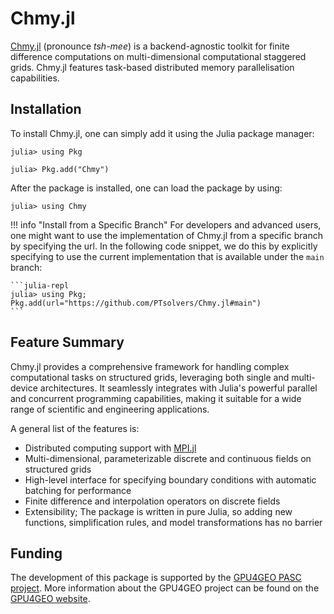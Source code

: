 # Chmy.jl

[Chmy.jl](https://github.com/PTsolvers/Chmy.jl) (pronounce *tsh-mee*) is a backend-agnostic toolkit for finite difference computations on multi-dimensional computational staggered grids. Chmy.jl features task-based distributed memory parallelisation capabilities.

## Installation

To install Chmy.jl, one can simply add it using the Julia package manager:

```julia-repl
julia> using Pkg

julia> Pkg.add("Chmy")
```

After the package is installed, one can load the package by using:

```julia-repl
julia> using Chmy
```

!!! info "Install from a Specific Branch"
    For developers and advanced users, one might want to use the implementation of Chmy.jl from a specific branch by specifying the url. In the following code snippet, we do this by explicitly specifying to use the current implementation that is available under the `main` branch:

    ```julia-repl
    julia> using Pkg; Pkg.add(url="https://github.com/PTsolvers/Chmy.jl#main")
    ```

## Feature Summary

Chmy.jl provides a comprehensive framework for handling complex computational tasks on structured grids, leveraging both single and multi-device architectures. It seamlessly integrates with Julia's powerful parallel and concurrent programming capabilities, making it suitable for a wide range of scientific and engineering applications.

A general list of the features is:

- Distributed computing support with [MPI.jl](https://github.com/JuliaParallel/MPI.jl)
- Multi-dimensional, parameterizable discrete and continuous fields on structured grids
- High-level interface for specifying boundary conditions with automatic batching for performance
- Finite difference and interpolation operators on discrete fields
- Extensibility; The package is written in pure Julia, so adding new functions, simplification rules, and model transformations has no barrier

## Funding

The development of this package is supported by the [GPU4GEO PASC project](https://pasc-ch.org/projects/2021-2024/gpu4geo/index.html). More information about the GPU4GEO project can be found on the [GPU4GEO website](https://ptsolvers.github.io/GPU4GEO/).
